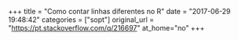 +++
title = "Como contar linhas diferentes no R"
date = "2017-06-29 19:48:42"
categories = ["sopt"]
original_url = "https://pt.stackoverflow.com/q/216697"
at_home="no"
+++

